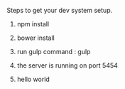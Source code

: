 Steps to get your dev system setup.

1. npm install
2. bower install

3. run gulp command : gulp
4. the server is running on port 5454
5. hello world
